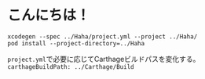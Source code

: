 # こんにちは！

```xcodegen --spec ../Haha/project.yml --project ../Haha/```\
```pod install --project-directory=../Haha```

```project.yml```で必要に応じてCarthageビルドパスを変化する。\
```carthageBuildPath: ../Carthage/Build```

